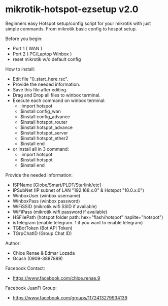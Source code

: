 # mikrotik-hotspot-ezsetup v2.0
Beginners easy Hotspot setup/config script for your mikrotik with just simple commands. From mikrotik basic config to hospot setup.

Before you begin:
- Port 1 ( WAN )
- Port 2 ( PC/Laptop Winbox )
- reset mikrotik w/o default config

How to install:
- Edit file "0_start_here.rsc".
- Provide the needed information.
- Save this file after editing.
- Drag and Drop all files to winbox terminal.
- Execute each command on winbox terminal:
  - :import hotspot
  - $install config_wan
  - $install config_advance
  - $install hotspot_router
  - $install hotspot_advance
  - $install hotspot_server
  - $install hotspot_ether2
  - $install end
- or Install all in 3 command:
  - :import hotspot
  - $install hotspot
  - $install end

Provide the needed information:
- ISPName    [Globe/Smart/PLDT/Starlink/etc]
- IPSubNet   (IP subnet of LAN "192.168.x.0" & Hotspot "10.0.x.0")
- WinboxUser (winbox username)
- WinboxPass (winbox password)
- WiFiSSID   (mikrotik wifi SSID if available)
- WiFiPass   (mikrotik wifi password if available)
- HSFilePath (hotspot folder path: hex="flash/hotspot" haplite="hotspot")
- isTelegram (enable telegram. 1 if you want to enable telegram)
- TGBotToken (Bot API Token)
- TGrpChatID (Group Chat ID)

Author:
- Chloe Renae & Edmar Lozada
- Gcash (0909-3887889)

Facebook Contact:
- https://www.facebook.com/chloe.renae.9

Facebook JuanFi Group:
- https://www.facebook.com/groups/1172413279934139